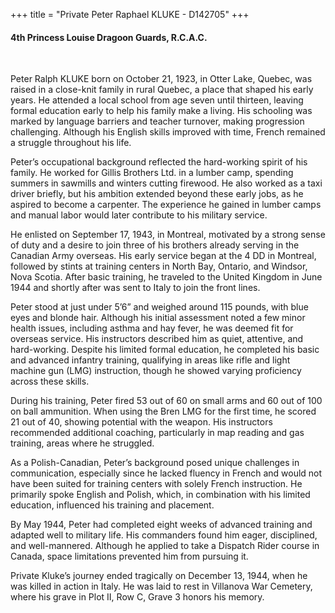 +++
title = "Private Peter Raphael KLUKE - D142705"
+++

#### 4th Princess Louise Dragoon Guards, R.C.A.C.
<br>


Peter Ralph KLUKE born on October 21, 1923, in Otter Lake, Quebec, was raised in a close-knit family in rural Quebec, a place that shaped his early years. 
He attended a local school from age seven until thirteen, leaving formal education early to help his family make a living. His schooling was marked by language barriers and teacher turnover, making progression challenging. Although his English skills improved with time, French remained a struggle throughout his life.

Peter’s occupational background reflected the hard-working spirit of his family. He worked for Gillis Brothers Ltd. in a lumber camp, spending summers in sawmills and winters cutting firewood. He also worked as a taxi driver briefly, but his ambition extended beyond these early jobs, as he aspired to become a carpenter. The experience he gained in lumber camps and manual labor would later contribute to his military service.

He enlisted on September 17, 1943, in Montreal, motivated by a strong sense of duty and a desire to join three of his brothers already serving in the Canadian Army overseas. His early service began at the 4 DD in Montreal, followed by stints at training centers in North Bay, Ontario, and Windsor, Nova Scotia. After basic training, he traveled to the United Kingdom in June 1944 and shortly after was sent to Italy to join the front lines.

Peter stood at just under 5’6” and weighed around 115 pounds, with blue eyes and blonde hair. Although his initial assessment noted a few minor health issues, including asthma and hay fever, he was deemed fit for overseas service. His instructors described him as quiet, attentive, and hard-working. Despite his limited formal education, he completed his basic and advanced infantry training, qualifying in areas like rifle and light machine gun (LMG) instruction, though he showed varying proficiency across these skills.

During his training, Peter fired 53 out of 60 on small arms and 60 out of 100 on ball ammunition. When using the Bren LMG for the first time, he scored 21 out of 40, showing potential with the weapon. His instructors recommended additional coaching, particularly in map reading and gas training, areas where he struggled.

As a Polish-Canadian, Peter’s background posed unique challenges in communication, especially since he lacked fluency in French and would not have been suited for training centers with solely French instruction. He primarily spoke English and Polish, which, in combination with his limited education, influenced his training and placement.

By May 1944, Peter had completed eight weeks of advanced training and adapted well to military life. His commanders found him eager, disciplined, and well-mannered. Although he applied to take a Dispatch Rider course in Canada, space limitations prevented him from pursuing it.

Private Kluke’s journey ended tragically on December 13, 1944, when he was killed in action in Italy. He was laid to rest in Villanova War Cemetery, where his grave in Plot II, Row C, Grave 3 honors his memory.
